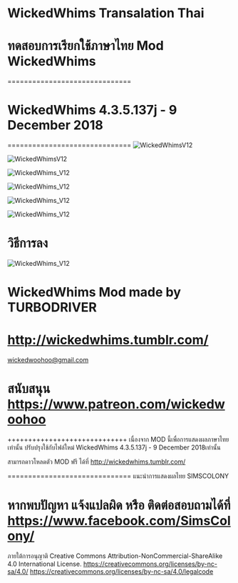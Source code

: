 # WickedWhims Transalation Thai
# ทดสอบการเรียกใช้ภาษาไทย Mod WickedWhims
==============================
# WickedWhims 4.3.5.137j - 9 December 2018
==============================
![WickedWhimsV12](https://i.imgur.com/OXlmJGs.jpg)

![WickedWhimsV12](https://i.imgur.com/0Asg3xQ.jpg)

![WickedWhims_V12](https://i.imgur.com/b78fVnT.jpg)

![WickedWhims_V12](https://i.imgur.com/2TzD6ee.jpg)

![WickedWhims_V12](https://i.imgur.com/DduntFS.jpg)

![WickedWhims_V12](https://i.imgur.com/rXq30Re.jpg)



# วิธีการลง
![WickedWhims_V12](https://i.imgur.com/jUzwaWZ.jpg)


# WickedWhims Mod made by TURBODRIVER  
http://wickedwhims.tumblr.com/
==============================
wickedwoohoo@gmail.com

สนับสนุน https://www.patreon.com/wickedwoohoo
==============================

+++++++++++++++++++++++++++++
เนื่องจาก MOD นี้เพื่อการแสดงผลภาษาไทยเท่านั้น ปรับปรุงใช้กับไฟล์ใหม่
WickedWhims 4.3.5.137j - 9 December 2018เท่านั้น

สามารถดาวโหลดตัว MOD ฟรี ได้ที่  http://wickedwhims.tumblr.com/

==============================
แนะนำการแสดงผลไทย SIMSCOLONY 

หากพบปัญหา แจ้งแปลผิด หรือ ติดต่อสอบถามได้ที่
https://www.facebook.com/SimsColony/
==============================
ภายใต้การอนุญาติ 
Creative Commons Attribution-NonCommercial-ShareAlike 4.0 International License.
https://creativecommons.org/licenses/by-nc-sa/4.0/
https://creativecommons.org/licenses/by-nc-sa/4.0/legalcode
